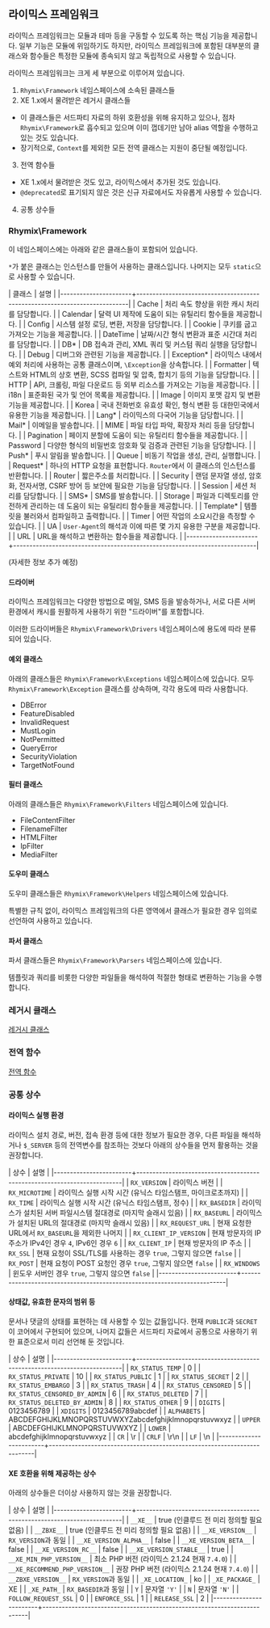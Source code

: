 라이믹스 프레임워크
-----------------

라이믹스 프레임워크는 모듈과 테마 등을 구동할 수 있도록 하는 핵심 기능을 제공합니다.
일부 기능은 모듈에 위임하기도 하지만, 라이믹스 프레임워크에 포함된 대부분의 클래스와 함수들은
특정한 모듈에 종속되지 않고 독립적으로 사용할 수 있습니다.

라이믹스 프레임워크는 크게 세 부분으로 이루어져 있습니다.

1. `Rhymix\Framework` 네임스페이스에 소속된 클래스들
2. XE 1.x에서 물려받은 레거시 클래스들
  - 이 클래스들은 서드파티 자료의 하위 호환성을 위해 유지하고 있으나, 점차 `Rhymix\Framework`로 흡수되고 있으며
    이미 껍데기만 남아 alias 역할을 수행하고 있는 것도 있습니다.
  - 장기적으로, `Context`를 제외한 모든 전역 클래스는 지원이 중단될 예정입니다.
3. 전역 함수들
  - XE 1.x에서 물려받은 것도 있고, 라이믹스에서 추가된 것도 있습니다.
  - `@deprecated`로 표기되지 않은 것은 신규 자료에서도 자유롭게 사용할 수 있습니다.
4. 공통 상수들

### Rhymix\Framework

이 네임스페이스에는 아래와 같은 클래스들이 포함되어 있습니다.

`*`가 붙은 클래스는 인스턴스를 만들어 사용하는 클래스입니다.
나머지는 모두 `static`으로 사용할 수 있습니다.

| 클래스                | 설명                                                                       |
|----------------------+---------------------------------------------------------------------------|
| Cache                | 처리 속도 향상을 위한 캐시 처리를 담당합니다.                                      |
| Calendar             | 달력 UI 제작에 도움이 되는 유틸리티 함수들을 제공합니다.                            |
| Config               | 시스템 설정 로딩, 변환, 저장을 담당합니다.                                        |
| Cookie               | 쿠키를 굽고 가져오는 기능을 제공합니다.                                           |
| DateTime             | 날짜/시간 형식 변환과 표준 시간대 처리를 담당합니다.                                |
| DB*                  | DB 접속과 관리, XML 쿼리 및 커스텀 쿼리 실행을 담당합니다.                          |
| Debug                | 디버그와 관련된 기능을 제공합니다.                                               |
| Exception*           | 라이믹스 내에서 예외 처리에 사용하는 공통 클래스이며, `\Exception`을 상속합니다.       |
| Formatter            | 텍스트와 HTML의 상호 변환, SCSS 컴파일 및 압축, 합치기 등의 기능을 담당합니다.         |
| HTTP                 | API, 크롤링, 파일 다운로드 등 외부 리소스를 가져오는 기능을 제공합니다.                |
| i18n                 | 표준화된 국가 및 언어 목록을 제공합니다.                                          |
| Image                | 이미지 포맷 감지 및 변환 기능을 제공합니다.                                       |
| Korea                | 국내 전화번호 유효성 확인, 형식 변환 등 대한민국에서 유용한 기능을 제공합니다.           |
| Lang*                | 라이믹스의 다국어 기능을 담당합니다.                                             |
| Mail*                | 이메일을 발송합니다.                                                          |
| MIME                 | 파일 타입 파악, 확장자 처리 등을 담당합니다.                                      |
| Pagination           | 페이지 분할에 도움이 되는 유틸리티 함수들을 제공합니다.                              |
| Password             | 다양한 형식의 비밀번호 암호화 및 검증과 관련된 기능을 담당합니다.                      |
| Push*                | 푸시 알림을 발송합니다.                                                       |
| Queue                | 비동기 작업을 생성, 관리, 실행합니다.                                           |
| Request*             | 하나의 HTTP 요청을 표현합니다. `Router`에서 이 클래스의 인스턴스를 반환합니다.        |
| Router               | 짧은주소를 처리합니다.                                                        |
| Security             | 랜덤 문자열 생성, 암호화, 전자서명, CSRF 방어 등 보안에 필요한 기능을 담당합니다.       |
| Session              | 세션 처리를 담당합니다.                                                       |
| SMS*                 | SMS를 발송합니다.                                                           |
| Storage              | 파일과 디렉토리를 안전하게 관리하는 데 도움이 되는 유틸리티 함수들을 제공합니다.          |
| Template*            | 템플릿을 불러와서 컴파일하고 출력합니다.                                          |
| Timer                | 어떤 작업의 소요시간을 측정할 수 있습니다.                                        |
| UA                   | `User-Agent`의 해석과 이에 따른 몇 가지 유용한 구분을 제공합니다.                   |
| URL                  | URL을 해석하고 변환하는 함수들을 제공합니다.                                      |
|----------------------+---------------------------------------------------------------------------|

(자세한 정보 추가 예정)

#### 드라이버

라이믹스 프레임워크는 다양한 방법으로 메일, SMS 등을 발송하거나,
서로 다른 서버 환경에서 캐시를 원활하게 사용하기 위한 "드라이버"를 포함합니다.

이러한 드라이버들은 `Rhymix\Framework\Drivers` 네임스페이스에 용도에 따라 분류되어 있습니다.

#### 예외 클래스

아래의 클래스들은 `Rhymix\Framework\Exceptions` 네임스페이스에 있습니다.
모두 `Rhymix\Framework\Exception` 클래스를 상속하며, 각각 용도에 따라 사용합니다.

- DBError
- FeatureDisabled
- InvalidRequest
- MustLogin
- NotPermitted
- QueryError
- SecurityViolation
- TargetNotFound

#### 필터 클래스

아래의 클래스들은 `Rhymix\Framework\Filters` 네임스페이스에 있습니다.

- FileContentFilter
- FilenameFilter
- HTMLFilter
- IpFilter
- MediaFilter

#### 도우미 클래스

도우미 클래스들은 `Rhymix\Framework\Helpers` 네임스페이스에 있습니다.

특별한 규칙 없이, 라이믹스 프레임워크의 다른 영역에서 클래스가 필요한 경우 임의로 선언하여 사용하고 있습니다.

#### 파서 클래스

파서 클래스들은 `Rhymix\Framework\Parsers` 네임스페이스에 있습니다.

템플릿과 쿼리를 비롯한 다양한 파일들을 해석하여 적절한 형태로 변환하는 기능을 수행합니다.

### 레거시 클래스

[레거시 클래스](./framework/legacy.md)

### 전역 함수

[전역 함수](./framework/functions.md)

### 공통 상수

#### 라이믹스 실행 환경

라이믹스 설치 경로, 버전, 접속 환경 등에 대한 정보가 필요한 경우,
다른 파일을 해석하거나 `$_SERVER` 등의 전역변수를 참조하는 것보다
아래의 상수들을 먼저 활용하는 것을 권장합니다.

| 상수                    | 설명                                                                     |
|------------------------+-------------------------------------------------------------------------|
| `RX_VERSION`           | 라이믹스 버전                                                              |
| `RX_MICROTIME`         | 라이믹스 실행 시작 시간 (유닉스 타임스탬프, 마이크로초까지)                         |
| `RX_TIME`              | 라이믹스 실행 시작 시간 (유닉스 타임스탬프, 정수)                                 |
| `RX_BASEDIR`           | 라이믹스가 설치된 서버 파일시스템 절대경로 (마지막 슬래시 있음)                      |
| `RX_BASEURL`           | 라이믹스가 설치된 URL의 절대경로 (마지막 슬래시 있음)                             |
| `RX_REQUEST_URL`       | 현재 요청한 URL에서 `RX_BASEURL`을 제외한 나머지                               |
| `RX_CLIENT_IP_VERSION` | 현재 방문자의 IP 주소가 IPv4인 경우 `4`, IPv6인 경우 `6`                       |
| `RX_CLIENT_IP`         | 현재 방문자의 IP 주소                                                       |
| `RX_SSL`               | 현재 요청이 SSL/TLS를 사용하는 경우 `true`, 그렇지 않으면 `false`                |
| `RX_POST`              | 현재 요청이 POST 요청인 경우 `true`, 그렇지 않으면 `false`                      |
| `RX_WINDOWS`           | 윈도우 서버인 경우 `true`, 그렇지 않으면 `false`                               |
|------------------------+-------------------------------------------------------------------------|

#### 상태값, 유효한 문자의 범위 등

문서나 댓글의 상태를 표현하는 데 사용할 수 있는 값들입니다.
현재 `PUBLIC`과 `SECRET`이 코어에서 구현되어 있으며,
나머지 값들은 서드파티 자료에서 공통으로 사용하기 위한 표준으로서 미리 선언해 둔 것입니다.

| 상수                    | 설명                                                                     |
|------------------------+-------------------------------------------------------------------------|
| `RX_STATUS_TEMP`       | 0                                                                       |
| `RX_STATUS_PRIVATE`    | 10                                                                      |
| `RX_STATUS_PUBLIC`     | 1                                                                       |
| `RX_STATUS_SECRET`     | 2                                                                       |
| `RX_STATUS_EMBARGO`    | 3                                                                       |
| `RX_STATUS_TRASH`      | 4                                                                       |
| `RX_STATUS_CENSORED`   | 5                                                                       |
| `RX_STATUS_CENSORED_BY_ADMIN` | 6                                                                |
| `RX_STATUS_DELETED`    | 7                                                                       |
| `RX_STATUS_DELETED_BY_ADMIN` | 8                                                                 |
| `RX_STATUS_OTHER`      | 9                                                                       |
| `DIGITS`               | 0123456789                                                              |
| `XDIGITS`              | 0123456789abcdef                                                        |
| `ALPHABETS`            | ABCDEFGHIJKLMNOPQRSTUVWXYZabcdefghijklmnopqrstuvwxyz                    |
| `UPPER`                | ABCDEFGHIJKLMNOPQRSTUVWXYZ                                              |
| `LOWER`                | abcdefghijklmnopqrstuvwxyz                                              |
| `CR`                   | \r                                                                      |
| `CRLF`                 | \r\n                                                                    |
| `LF`                   | \n                                                                      |
|------------------------+-------------------------------------------------------------------------|

#### XE 호환을 위해 제공하는 상수

아래의 상수들은 더이상 사용하지 않는 것을 권장합니다.

| 상수                    | 설명                                                                     |
|------------------------+-------------------------------------------------------------------------|
| `__XE__`               | true (인클루드 전 미리 정의할 필요 없음)                                       |
| `__ZBXE__`             | true (인클루드 전 미리 정의할 필요 없음)                                       |
| `__XE_VERSION__`       | `RX_VERSION`과 동일                                                       |
| `__XE_VERSION_ALPHA__` | false                                                                   |
| `__XE_VERSION_BETA__`  | false                                                                   |
| `__XE_VERSION_RC__`    | false                                                                   |
| `__XE_VERSION_STABLE__` | true                                                                   |
| `__XE_MIN_PHP_VERSION__` | 최소 PHP 버전 (라이믹스 2.1.24 현재 `7.4.0`)                               |
| `__XE_RECOMMEND_PHP_VERSION__` | 권장 PHP 버전 (라이믹스 2.1.24 현재 `7.4.0`)                         |
| `__ZBXE_VERSION__`     | `RX_VERSION`과 동일                                                       |
| `_XE_LOCATION_`        | ko                                                                      |
| `_XE_PACKAGE_`         | XE                                                                      |
| `_XE_PATH_`            | `RX_BASEDIR`과 동일                                                       |
| `Y`                    | 문자열 `'Y'`                                                             |
| `N`                    | 문자열 `'N'`                                                             |
| `FOLLOW_REQUEST_SSL`   | 0                                                                       |
| `ENFORCE_SSL`          | 1                                                                       |
| `RELEASE_SSL`          | 2                                                                       |
|------------------------+-------------------------------------------------------------------------|
